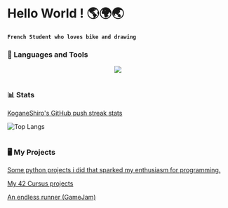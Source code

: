 # Hello World ! 🌎🌍🌏

**`French Student who loves bike and drawing`**

### 🧰 Languages and Tools

<p align="center">
  <a href="https://skillicons.dev">
    <!--
    <img src="https://skillicons.dev/icons?i=git,github,linux,bash,powershell,vim,figma,unity,godot,blender,py,c,cpp,cs,html,css,js,ts&perline=6" />
    -->
    <img src="https://skillicons.dev/icons?i=git,github,linux,bash,vim,figma,unity,py,c,cpp,cs,html,css,js,ts&perline=5" />
  </a>
</p>

#


### 📊 Stats

<!-- ![KoganeShiro's GitHub stats](https://github-readme-stats.vercel.app/api?username=KoganeShiro&show_icons=true&theme=radical) -->


[KoganeShiro's GitHub push streak stats](https://streak-stats.demolab.com?user=KoganeShiro&theme=shadow-blue&date_format=M%20j%5B%2C%20Y%5D&card_width=738)

![Top Langs](https://github-readme-stats.vercel.app/api/top-langs/?username=KoganeShiro&exclude_repo=github-readme-stats)

#

### 🖥️ My Projects

[Some python projects i did that sparked my enthusiasm for programming.](https://github.com/KoganeShiro/Small_Python_Project)

[My 42 Cursus projects](https://github.com/KoganeShiro/42_Cursus)

[An endless runner (GameJam)](https://github.com/KoganeShiro/Elemental-Sphere_gamejam)


#
